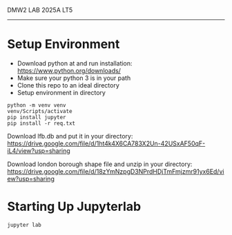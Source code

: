 DMW2 LAB 2025A LT5
***
# Setup Environment
- Download python at and run installation:\
https://www.python.org/downloads/
- Make sure your python 3 is in your path
- Clone this repo to an ideal directory
- Setup environment in directory
```commandline
python -m venv venv
venv/Scripts/activate
pip install jupyter
pip install -r req.txt
```
Download lfb.db and put it in your directory:
https://drive.google.com/file/d/1ht4k4X6CA783X2Un-42USxAF50qF-iL4/view?usp=sharing

Download london borough shape file and unzip in your directory:
https://drive.google.com/file/d/18zYmNzpgD3NPrdHDjTmFmjzmr91yx6Ed/view?usp=sharing

# Starting Up Jupyterlab
```commandline
jupyter lab
```